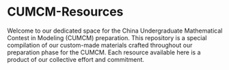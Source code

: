# CUMCM-Resources
Welcome to our dedicated space for the China Undergraduate Mathematical Contest in Modeling (CUMCM) preparation. This repository is a special compilation of our custom-made materials crafted throughout our preparation phase for the CUMCM. Each resource available here is a product of our collective effort and commitment.
